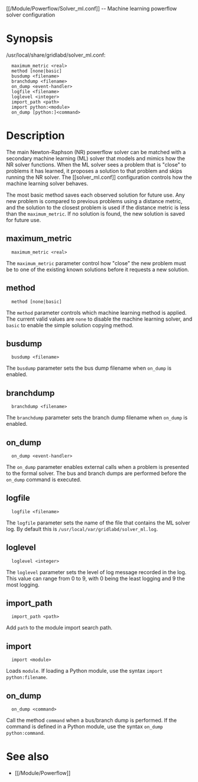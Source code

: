 [[/Module/Powerflow/Solver_ml.conf]] -- Machine learning powerflow solver configuration

# Synopsis
/usr/local/share/gridlabd/solver_ml.conf:
~~~
  maximum_metric <real>
  method [none|basic]
  busdump <filename>
  branchdump <filename>
  on_dump <event-handler>
  logfile <filename>
  loglevel <integer>
  import_path <path>
  import python:<module>
  on_dump [python:]<command>
~~~

# Description

The main Newton-Raphson (NR) powerflow solver can be matched with a secondary machine learning (ML) solver that models and mimics how the NR solver functions.  When the ML solver sees a problem that is "close" to problems it has learned, it proposes a solution to that problem and skips running the NR solver. The [[solver_ml.conf]] configuration controls how the machine learning solver behaves.

The most basic method saves each observed solution for future use.  Any new problem is compared to previous problems using a distance metric, and the solution to the closest problem is used if the distance metric is less than the `maximum_metric`.  If no solution is found, the new solution is saved for future use.

## maximum_metric
~~~
  maximum_metric <real>
~~~

The `maximum_metric` parameter control how "close" the new problem must be to one of the existing known solutions before it requests a new solution.

## method
~~~
  method [none|basic]
~~~

The `method` parameter controls which machine learning method is applied. The current valid values are `none` to disable the machine learning solver, and `basic` to enable the simple solution copying method.

## busdump
~~~
  busdump <filename>
~~~

The `busdump` parameter sets the bus dump filename when `on_dump` is enabled.

## branchdump
~~~
  branchdump <filename>
~~~

The `branchdump` parameter sets the branch dump filename when `on_dump` is enabled.

## on_dump
~~~
  on_dump <event-handler>
~~~

The `on_dump` parameter enables external calls when a problem is presented to the formal solver.  The bus and branch dumps are performed before the `on_dump` command is executed.

## logfile
~~~
  logfile <filename>
~~~

The `logfile` parameter sets the name of the file that contains the ML solver log.  By default this is `/usr/local/var/gridlabd/solver_ml.log`.

## loglevel
~~~
  loglevel <integer>
~~~

The `loglevel` parameter sets the level of log message recorded in the log.  This value can range from 0 to 9, with 0 being the least logging and 9 the most logging.

## import_path
~~~
  import_path <path>
~~~

Add `path` to the module import search path.

## import
~~~
  import <module>
~~~

Loads `module`.  If loading a Python module, use the syntax `import python:filename`.

## on_dump
~~~
  on_dump <command>
~~~

Call the method `command` when a bus/branch dump is performed. If the command is defined in a Python module, use the syntax `on_dump python:command`.
    
# See also

* [[/Module/Powerflow]]
